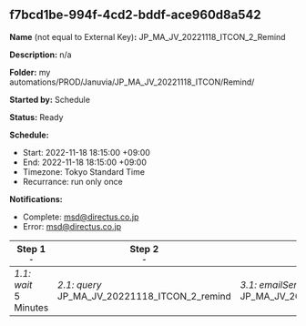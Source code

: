 ## f7bcd1be-994f-4cd2-bddf-ace960d8a542

**Name** (not equal to External Key)**:** JP_MA_JV_20221118_ITCON_2_Remind

**Description:** n/a

**Folder:** my automations/PROD/Januvia/JP_MA_JV_20221118_ITCON/Remind/

**Started by:** Schedule

**Status:** Ready

**Schedule:**

* Start: 2022-11-18 18:15:00 +09:00
* End: 2022-11-18 18:15:00 +09:00
* Timezone: Tokyo Standard Time
* Recurrance: run only once

**Notifications:**

* Complete: msd@directus.co.jp
* Error: msd@directus.co.jp

| Step 1<br>_<small>-</small>_ | Step 2<br>_<small>-</small>_ | Step 3<br>_<small>-</small>_ |
| --- | --- | --- |
| _1.1: wait_<br>5 Minutes | _2.1: query_<br>JP_MA_JV_20221118_ITCON_2_remind | _3.1: emailSend_<br>JP_MA_JV_20221118_ITCON_2_remind |
